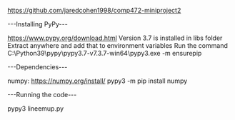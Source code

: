 https://github.com/jaredcohen1998/comp472-miniproject2

---Installing PyPy---

https://www.pypy.org/download.html
  Version 3.7 is installed in libs folder
  Extract anywhere and add that to environment variables
  Run the command C:\Python39\pypy\pypy3.7-v7.3.7-win64\pypy3.exe -m ensurepip

---Dependencies---

numpy: https://numpy.org/install/
  pypy3 -m pip install numpy

---Running the code---

pypy3 lineemup.py